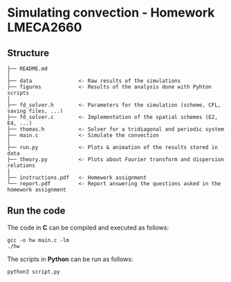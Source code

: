 # Simulating convection - Homework LMECA2660

## Structure

    ├── README.md
    │
    ├── data               <- Raw results of the simulations
    ├── figures            <- Results of the analysis done with Pyhton scripts
    │
    ├── fd_solver.h        <- Parameters for the simulation (scheme, CFL, saving files, ...)
    ├── fd_solver.c        <- Implementation of the spatial schemes (E2, E4, ...)
    ├── thomas.h           <- Solver for a tridiagonal and periodic system
    ├── main.c             <- Simulate the convection
    │
    ├── run.py             <- Plots & animation of the results stored in data
    ├── theory.py          <- Plots about Fourier transform and dispersion relations
    │
    ├── instructions.pdf   <- Homework assignment
    └── report.pdf         <- Report answering the questions asked in the homework assignment

## Run the code
The code in __C__ can be compiled and executed as follows:
```
gcc -o hw main.c -lm
./hw
```

The scripts in __Python__ can be run as follows:
```
python3 script.py
```

